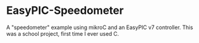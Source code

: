 EasyPIC-Speedometer
===================

A "speedometer" example using mikroC and an EasyPIC v7 controller. This was a school project, first time I ever used C.
